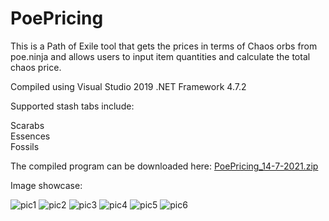 # PoePricing

This is a Path of Exile tool that gets the prices in terms of Chaos orbs from poe.ninja and allows users to input item quantities and calculate the total chaos price.

Compiled using Visual Studio 2019 .NET Framework 4.7.2

Supported stash tabs include:

Scarabs  
Essences  
Fossils  

The compiled program can be downloaded here: [PoePricing_14-7-2021.zip](https://github.com/eraaegis/PoePricing/files/6814835/PoePricing_14-7-2021.zip)

Image showcase:

![pic1](https://user-images.githubusercontent.com/30930284/125537567-c3c817d7-1184-4b21-9cee-ce7c790a9ff5.png)
![pic2](https://user-images.githubusercontent.com/30930284/125537569-342f43c3-b1d5-4667-a6e1-7e4a19a1c069.png)
![pic3](https://user-images.githubusercontent.com/30930284/125537571-02de0291-026f-4a91-8027-1d7b1c1aa734.png)
![pic4](https://user-images.githubusercontent.com/30930284/125537573-aaf6935f-a00b-44be-ac6a-227f4bc2aa3f.png)
![pic5](https://user-images.githubusercontent.com/30930284/125605686-30629bd8-27ea-42b7-8084-18a93a4b7934.png)
![pic6](https://user-images.githubusercontent.com/30930284/125594979-57c05921-0fd5-407e-9ea9-336c5c557a33.png)

